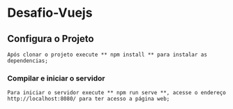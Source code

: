 # Desafio-Vuejs

## Configura o Projeto 
```
Após clonar o projeto execute ** npm install ** para instalar as dependencias;
```

### Compilar e iniciar o servidor
```
Para iniciar o servidor execute ** npm run serve **, acesse o endereço http://localhost:8080/ para ter acesso a página web;

```
